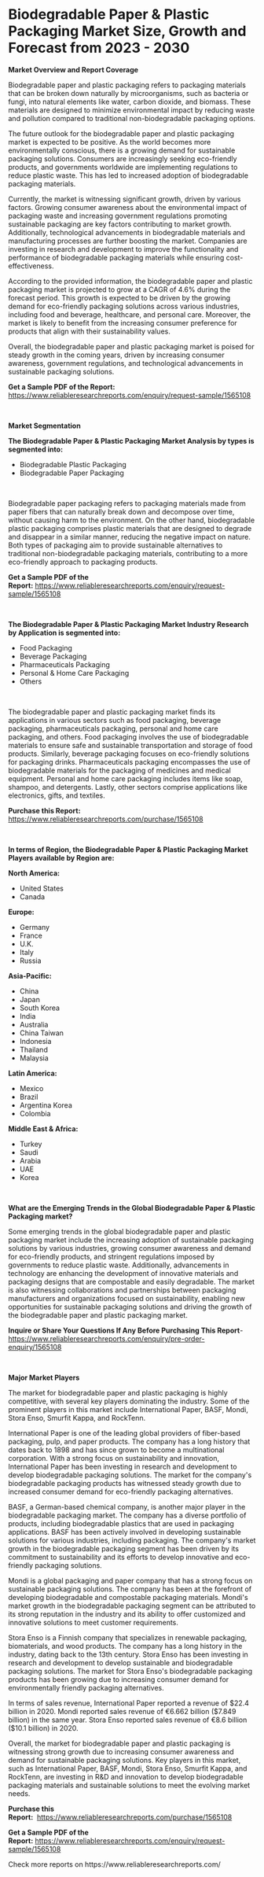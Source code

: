 <p><h1>Biodegradable Paper & Plastic Packaging Market Size, Growth and Forecast from 2023 - 2030</h1></p><p><strong>Market Overview and Report Coverage</strong></p>
<p><p>Biodegradable paper and plastic packaging refers to packaging materials that can be broken down naturally by microorganisms, such as bacteria or fungi, into natural elements like water, carbon dioxide, and biomass. These materials are designed to minimize environmental impact by reducing waste and pollution compared to traditional non-biodegradable packaging options.</p><p>The future outlook for the biodegradable paper and plastic packaging market is expected to be positive. As the world becomes more environmentally conscious, there is a growing demand for sustainable packaging solutions. Consumers are increasingly seeking eco-friendly products, and governments worldwide are implementing regulations to reduce plastic waste. This has led to increased adoption of biodegradable packaging materials.</p><p>Currently, the market is witnessing significant growth, driven by various factors. Growing consumer awareness about the environmental impact of packaging waste and increasing government regulations promoting sustainable packaging are key factors contributing to market growth. Additionally, technological advancements in biodegradable materials and manufacturing processes are further boosting the market. Companies are investing in research and development to improve the functionality and performance of biodegradable packaging materials while ensuring cost-effectiveness.</p><p>According to the provided information, the biodegradable paper and plastic packaging market is projected to grow at a CAGR of 4.6% during the forecast period. This growth is expected to be driven by the growing demand for eco-friendly packaging solutions across various industries, including food and beverage, healthcare, and personal care. Moreover, the market is likely to benefit from the increasing consumer preference for products that align with their sustainability values.</p><p>Overall, the biodegradable paper and plastic packaging market is poised for steady growth in the coming years, driven by increasing consumer awareness, government regulations, and technological advancements in sustainable packaging solutions.</p></p>
<p><strong>Get a Sample PDF of the Report:</strong> <a href="https://www.reliableresearchreports.com/enquiry/request-sample/1565108">https://www.reliableresearchreports.com/enquiry/request-sample/1565108</a></p>
<p>&nbsp;</p>
<p><strong>Market Segmentation</strong></p>
<p><strong>The Biodegradable Paper & Plastic Packaging Market Analysis by types is segmented into:</strong></p>
<p><ul><li>Biodegradable Plastic Packaging</li><li>Biodegradable Paper Packaging</li></ul></p>
<p>&nbsp;</p>
<p><p>Biodegradable paper packaging refers to packaging materials made from paper fibers that can naturally break down and decompose over time, without causing harm to the environment. On the other hand, biodegradable plastic packaging comprises plastic materials that are designed to degrade and disappear in a similar manner, reducing the negative impact on nature. Both types of packaging aim to provide sustainable alternatives to traditional non-biodegradable packaging materials, contributing to a more eco-friendly approach to packaging products.</p></p>
<p><strong>Get a Sample PDF of the Report:</strong>&nbsp;<a href="https://www.reliableresearchreports.com/enquiry/request-sample/1565108">https://www.reliableresearchreports.com/enquiry/request-sample/1565108</a></p>
<p>&nbsp;</p>
<p><strong>The Biodegradable Paper & Plastic Packaging Market Industry Research by Application is segmented into:</strong></p>
<p><ul><li>Food Packaging</li><li>Beverage Packaging</li><li>Pharmaceuticals Packaging</li><li>Personal & Home Care Packaging</li><li>Others</li></ul></p>
<p>&nbsp;</p>
<p><p>The biodegradable paper and plastic packaging market finds its applications in various sectors such as food packaging, beverage packaging, pharmaceuticals packaging, personal and home care packaging, and others. Food packaging involves the use of biodegradable materials to ensure safe and sustainable transportation and storage of food products. Similarly, beverage packaging focuses on eco-friendly solutions for packaging drinks. Pharmaceuticals packaging encompasses the use of biodegradable materials for the packaging of medicines and medical equipment. Personal and home care packaging includes items like soap, shampoo, and detergents. Lastly, other sectors comprise applications like electronics, gifts, and textiles.</p></p>
<p><strong>Purchase this Report:</strong>&nbsp; <a href="https://www.reliableresearchreports.com/purchase/1565108">https://www.reliableresearchreports.com/purchase/1565108</a></p>
<p>&nbsp;</p>
<p><strong>In terms of Region, the Biodegradable Paper & Plastic Packaging Market Players available by Region are:</strong></p>
<p>
    <p> <strong> North America: </strong>
        <ul>
            <li>United States</li>
            <li>Canada</li>
        </ul>
        </p> 
    <p> <strong> Europe: </strong>
        <ul>
            <li>Germany</li>
            <li>France</li>
            <li>U.K.</li>
            <li>Italy</li>
            <li>Russia</li>
        </ul>
        </p> 
    <p> <strong> Asia-Pacific: </strong>
        <ul>
            <li>China</li>
            <li>Japan</li>
            <li>South Korea</li>
            <li>India</li>
            <li>Australia</li>
            <li>China Taiwan</li>
            <li>Indonesia</li>
            <li>Thailand</li>
            <li>Malaysia</li>
        </ul>
        </p> 
    <p> <strong> Latin America: </strong>
        <ul>
            <li>Mexico</li>
            <li>Brazil</li>
            <li>Argentina Korea</li>
            <li>Colombia</li>
        </ul>
        </p> 
    <p> <strong> Middle East & Africa: </strong>
        <ul>
            <li>Turkey</li>
            <li>Saudi</li>
            <li>Arabia</li>
            <li>UAE</li>
            <li>Korea</li>
        </ul>
    </p>
    </p>
<p>&nbsp;</p>
<p><strong>What are the Emerging Trends in the Global Biodegradable Paper & Plastic Packaging market?</strong></p>
<p><p>Some emerging trends in the global biodegradable paper and plastic packaging market include the increasing adoption of sustainable packaging solutions by various industries, growing consumer awareness and demand for eco-friendly products, and stringent regulations imposed by governments to reduce plastic waste. Additionally, advancements in technology are enhancing the development of innovative materials and packaging designs that are compostable and easily degradable. The market is also witnessing collaborations and partnerships between packaging manufacturers and organizations focused on sustainability, enabling new opportunities for sustainable packaging solutions and driving the growth of the biodegradable paper and plastic packaging market.</p></p>
<p><strong>Inquire or Share Your Questions If Any Before Purchasing This Report</strong>- <a href="https://www.reliableresearchreports.com/enquiry/pre-order-enquiry/1565108">https://www.reliableresearchreports.com/enquiry/pre-order-enquiry/1565108</a></p>
<p>&nbsp;</p>
<p><strong>Major Market Players</strong></p>
<p><p>The market for biodegradable paper and plastic packaging is highly competitive, with several key players dominating the industry. Some of the prominent players in this market include International Paper, BASF, Mondi, Stora Enso, Smurfit Kappa, and RockTenn.</p><p>International Paper is one of the leading global providers of fiber-based packaging, pulp, and paper products. The company has a long history that dates back to 1898 and has since grown to become a multinational corporation. With a strong focus on sustainability and innovation, International Paper has been investing in research and development to develop biodegradable packaging solutions. The market for the company's biodegradable packaging products has witnessed steady growth due to increased consumer demand for eco-friendly packaging alternatives.</p><p>BASF, a German-based chemical company, is another major player in the biodegradable packaging market. The company has a diverse portfolio of products, including biodegradable plastics that are used in packaging applications. BASF has been actively involved in developing sustainable solutions for various industries, including packaging. The company's market growth in the biodegradable packaging segment has been driven by its commitment to sustainability and its efforts to develop innovative and eco-friendly packaging solutions.</p><p>Mondi is a global packaging and paper company that has a strong focus on sustainable packaging solutions. The company has been at the forefront of developing biodegradable and compostable packaging materials. Mondi's market growth in the biodegradable packaging segment can be attributed to its strong reputation in the industry and its ability to offer customized and innovative solutions to meet customer requirements.</p><p>Stora Enso is a Finnish company that specializes in renewable packaging, biomaterials, and wood products. The company has a long history in the industry, dating back to the 13th century. Stora Enso has been investing in research and development to develop sustainable and biodegradable packaging solutions. The market for Stora Enso's biodegradable packaging products has been growing due to increasing consumer demand for environmentally friendly packaging alternatives.</p><p>In terms of sales revenue, International Paper reported a revenue of $22.4 billion in 2020. Mondi reported sales revenue of €6.662 billion ($7.849 billion) in the same year. Stora Enso reported sales revenue of €8.6 billion ($10.1 billion) in 2020.</p><p>Overall, the market for biodegradable paper and plastic packaging is witnessing strong growth due to increasing consumer awareness and demand for sustainable packaging solutions. Key players in this market, such as International Paper, BASF, Mondi, Stora Enso, Smurfit Kappa, and RockTenn, are investing in R&D and innovation to develop biodegradable packaging materials and sustainable solutions to meet the evolving market needs.</p></p>
<p><strong>Purchase this Report:</strong>&nbsp;&nbsp;<a href="https://www.reliableresearchreports.com/purchase/1565108">https://www.reliableresearchreports.com/purchase/1565108</a></p>
<p></p>
<p><strong>Get a Sample PDF of the Report:</strong>&nbsp;<a href="https://www.reliableresearchreports.com/enquiry/request-sample/1565108">https://www.reliableresearchreports.com/enquiry/request-sample/1565108</a></p>
<p>Check more reports on https://www.reliableresearchreports.com/</p>